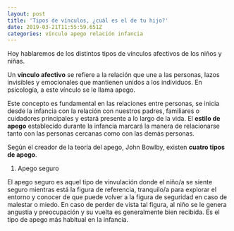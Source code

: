 ```yaml
---
layout: post
title: 'Tipos de vínculos, ¿cuál es el de tu hijo?'
date: 2019-03-21T11:55:59.651Z
categories: vínculo apego relación infancia
---
```

Hoy hablaremos de los distintos tipos de vínculos afectivos de los niños y niñas.

Un **vínculo afectivo** se refiere a la relación que une a las personas, lazos invisibles y emocionales que mantienen unidos a los individuos. En psicología, a este vínculo se le llama apego.

Este concepto es fundamental en las relaciones entre personas, se inicia desde la infancia con la relación con nuestros padres, familiares o cuidadores principales y estará presente a lo largo de la vida. El **estilo de apego** establecido durante la infancia marcará la manera de relacionarse tanto con las personas cercanas como con las demás personas. 

Según el creador de la teoría del apego, John Bowlby, existen **cuatro tipos de apego**.

1. Apego seguro

El apego seguro es aquel tipo de vinvulación donde el niño/a se siente seguro mientras está la figura de referencia, tranquilo/a para explorar el entorno y conocer de que puede volver a la figura de seguridad en caso de malestar o miedo. En caso de perder de vista tal figura, al niño se le genera angustia y preocupación y su vuelta es generalmente bien recibida. Es el tipo de apego más habitual en la infancia.
